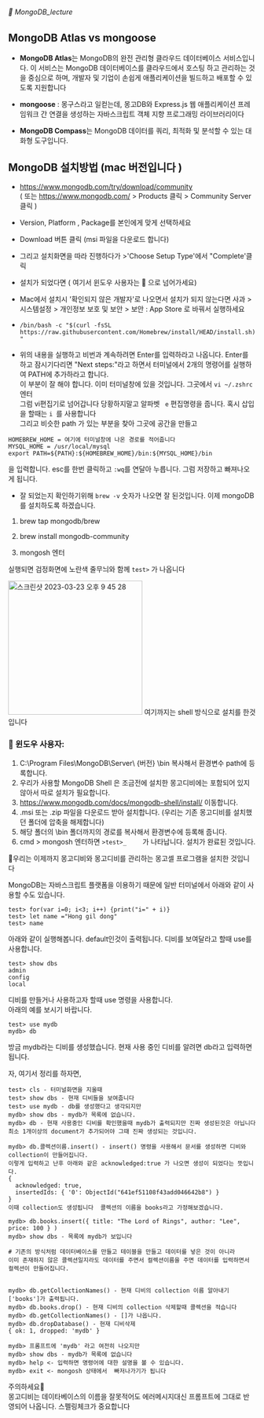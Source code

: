 ###### :cactus:  MongoDB_lecture

## MongoDB Atlas vs mongoose
- <b>MongoDB Atlas</b>는 MongoDB의 완전 관리형 클라우드 데이터베이스 서비스입니다. 이 서비스는 MongoDB 데이터베이스를 클라우드에서 호스팅 하고 관리하는 것을 중심으로 하며, 개발자 및 기업이 손쉽게 애플리케이션을 빌드하고 배포할 수 있도록 지원합니다   
- <b>mongoose</b> : 몽구스라고 일컫는데, 몽고DB와 Express.js 웹 애플리케이션 프레임워크 간 연결을 생성하는 자바스크립트 객체 지향 프로그래밍 라이브러리이다

-  <b>MongoDB Compass</b>는 MongoDB 데이터를 쿼리, 최적화 및 분석할 수 있는 대화형 도구입니다. 

## MongoDB 설치방법 (mac 버전입니다 )

- https://www.mongodb.com/try/download/community    
( 또는 https://www.mongodb.com/  > Products 클릭 > Community Server 클릭 )
- Version, Platform , Package를 본인에게 맞게 선택하세요 
- Download 버튼 클릭 (msi 파일을 다운로드 합니다)
- 그리고 설치화면을 따라 진행하다가 >'Choose Setup Type'에서 "Complete'클릭
- 설치가 되었다면 ( 여기서 윈도우 사용자는 📎 으로 넘어가세요)   
- Mac에서 설치시 '확인되지 않은 개발자'로 나오면서 설치가 되지 않는다면 사과 > 시스템설정 > 개인정보 보호 및 보안 > 보안 : App Store 로 바꿔서 실행하세요

- ```/bin/bash -c "$(curl -fsSL https://raw.githubusercontent.com/Homebrew/install/HEAD/install.sh)" ``` 
- 위의 내용을 실행하고 비번과 계속하려면 Enter를 입력하라고 나옵니다. Enter를 하고 잠시기다리면  "Next steps:"라고 하면서 터미널에서 2개의 명령어를 실행하여 PATH에 추가하라고 합니다.  
이 부분이 잘 해야 합니다. 이미 터미널창에 있을 것입니다. 그곳에서 ``` vi ~/.zshrc  ``` 엔터   
그럼 vi편집기로 넘어갑니다  당황하지말고 알파벳  ```  e ```  편집명령을 줍니다. 혹시 삽입을 할때는 ```i ```를 사용합니다  
그리고 비슷한 path 가 있는 부분을 찾아 그곳에 공간을 만들고    
```    
HOMEBREW_HOME = 여기에 터미널창에 나온 경로를 적어줍니다
MYSQL_HOME = /usr/local/mysql
export PATH=${PATH}:${HOMEBREW_HOME}/bin:${MYSQL_HOME}/bin
```  
을 입력합니다. esc를 한번 클릭하고 ``` :wq ```를 연달아 누릅니다. 그럼 저장하고 빠져나오게 됩니다.  

- 잘 되었는지 확인하기위해 ``` brew -v ```  숫자가 나오면 잘 된것입니다. 이제 mongoDB를 설치하도록 하겠습니다. 
1. brew tap mongodb/brew
2. brew install mongodb-community    

3. mongosh 엔터 

실행되면 검정화면에 노란색 줄무늬와 함께 ``` test> ``` 가 나옵니다  
  
<img width="273" alt="스크린샷 2023-03-23 오후 9 45 28" src="https://user-images.githubusercontent.com/48478079/227207744-7ee146d5-628c-44e5-af66-8d9f3ea17aad.png">   
여기까지는 shell 방식으로 설치를 한것입니다     



###  📎 윈도우 사용자: 
 1. C:\Program Files\MongoDB\Server\ {버전} \bin 복사해서 환경변수 path에 등록합니다.
 2. 우리가 사용할 MongoDB Shell 은 조금전에 설치한 몽고디비에는 포함되어 있지 않아서 따로 설치가 필요합니다.
 3. https://www.mongodb.com/docs/mongodb-shell/install/ 이동합니다.
 4. .msi 또는 .zip 파일을 다운로드 받아 설치합니다. (우리는 기존 몽고디비를 설치했던 폴더에 압축을 해제합니다)
 5. 해당 폴더의 \bin 폴더까지의 경로를 복사해서 환경변수에 등록해 줍니다.
 6. cmd > mongosh 엔터하면 ```>test>_    ``` 가 나타납니다.  설치가 완료된 것입니다.     

📍우리는 이제까지 몽고디비와 몽고디비를 관리하는 몽고셀 프로그램을 설치한 것입니다

MongoDB는 자바스크립트 플랫폼을 이용하기 때문에 일반 터미널에서 아래와 같이 사용할 수도 있습니다.
``` 
test> for(var i=0; i<3; i++) {print("i=" + i)} 
test> let name ="Hong gil dong"
test> name
```


아래와 같이 실행해봅니다. default인것이 출력됩니다.   디비를 보여달라고 할때 use를 사용합니다.
```
test> show dbs 
admin
config
local
```
디비를 만들거나 사용하고자 할때 use 명령을 사용합니다.  
아래의 예를 보시기 바랍니다.   
```
test> use mydb
mydb> db
```   
방금 mydb라는 디비를 생성했습니다.  현재 사용 중인 디비를 알려면 db라고 입력하면 됩니다. 

자, 여기서 정리를 하자면,  

```  
test> cls - 터미널화면을 지울때 
test> show dbs - 현재 디비들을 보여줍니다 
test> use mydb - db를 생성했다고 생각되지만 
mydb> show dbs - mydb가 목록에 없습니다. 
mydb> db - 현재 사용중인 디비를 확인했을때 mydb가 출력되지만 진짜 생성된것은 아닙니다 
최소 1개이상의 document가 추가되어야 그때 진짜 생성되는 것입니다.   

mydb> db.콜렉션이름.insert() - insert() 명령을 사용해서 문서를 생성하면 디비와 collection이 만들어집니다.
이렇게 입력하고 난후 아래와 같은 acknowledged:true 가 나오면 생성이 되었다는 뜻입니다. 
{
  acknowledged: true,
  insertedIds: { '0': ObjectId("641ef51108f43add046642b8") }
}
이때 collection도 생성됩니다  콜렉션의 이름을 books라고 가정해보겠습니다. 

mydb> db.books.insert({ title: "The Lord of Rings", author: "Lee", price: 100 } )
mydb> show dbs - 목록에 mydb가 보입니다 

# 기존의 방식처럼 데이터베이스를 만들고 테이블을 만들고 데이터를 넣은 것이 아니라 
이미 존재하지 않은 콜렉션일지라도 데이터를 주면서 컬렉션이름을 주면 데이터를 입력하면서 컬렉션이 만들어집니다. 


mydb> db.getCollectionNames() - 현재 디비의 collection 이름 알아내기 ['books']가 출력됩니다.
mydb> db.books.drop() - 현재 디비의 collection 삭제할때 콜렉션을 적습니다 
mydb> db.getCollectionNames() - []가 나옵니다.
mydb> db.dropDatabase() - 현재 디비삭제 
{ ok: 1, dropped: 'mydb' }

mydb> 프롬프트에 'mydb' 라고 여전히 나오지만 
mydb> show dbs - mydb가 목록에 없습니다
mydb> help <- 입력하면 명령어에 대한 설명을 볼 수 있습니다. 
mydb> exit <- mongosh 상태에서  빠저나가기가 됩니다 
```    
주의하세요📍     
몽고디비는 데이타베이스의 이름을 잘못적어도 에러메시지대신 프롬프트에 그대로 반영되어 나옵니다. 스펠링체크가 중요합니다 
